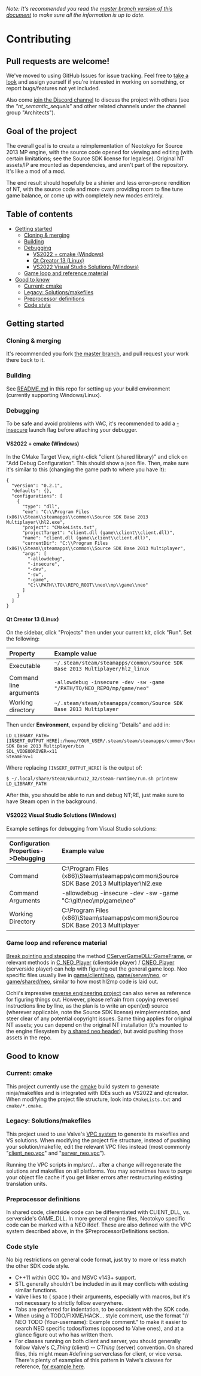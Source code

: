 *Note: It's recommended you read the [master branch version of this document](https://github.com/NeotokyoRebuild/neo/blob/master/CONTRIBUTING.md) to make sure all the information is up to date.*

# Contributing

## Pull requests are welcome!

We've moved to using GitHub Issues for issue tracking. Feel free to [take a look](https://github.com/NeotokyoRebuild/neo/issues) and assign yourself if you're interested in working on something, or report bugs/features not yet included.

Also come [join the Discord channel](https://steamcommunity.com/groups/ANPA/discussions/0/487876568238532577/) to discuss the project with others
(see the *"nt_semantic_sequels"* and other related channels under the channel group "Architects").

## Goal of the project
The overall goal is to create a reimplementation of Neotokyo for Source 2013 MP engine, with the source code opened for viewing and editing (with certain limitations; see the Source SDK license for legalese). Original NT assets/IP are mounted as dependencies, and aren't part of the repository. It's like a mod of a mod.

The end result should hopefully be a shinier and less error-prone rendition of NT, with the source code and more cvars providing room to fine tune game balance, or come up with completely new modes entirely.

## Table of contents
<!-- Generated with: https://github.com/jonschlinkert/markdown-toc -->
* [Getting started](#getting-started)
    + [Cloning & merging](#cloning--merging)
    + [Building](#building)
    + [Debugging](#debugging)
        - [VS2022 + cmake (Windows)](#vs2022--cmake-windows)
        - [Qt Creator 13 (Linux)](#qt-creator-13-linux)
        - [VS2022 Visual Studio Solutions (Windows)](#vs2022-visual-studio-solutions-windows)
    + [Game loop and reference material](#game-loop-and-reference-material)
* [Good to know](#good-to-know)
    + [Current: cmake](#current-cmake)
    + [Legacy: Solutions/makefiles](#legacy-solutionsmakefiles)
    + [Preprocessor definitions](#preprocessor-definitions)
    + [Code style](#code-style)

## Getting started

### Cloning & merging

It's recommended you fork [the master branch](https://github.com/NeotokyoRebuild/neo/tree/master), and pull request your work there back to it.

### Building

See [README.md](README.md) in this repo for setting up your build environment (currently supporting Windows/Linux).

### Debugging
To be safe and avoid problems with VAC, it's recommended to add a [-insecure](https://developer.valvesoftware.com/wiki/Command_Line_Options) launch flag before attaching your debugger.

#### VS2022 + cmake (Windows)
In the CMake Target View, right-click "client (shared library)" and click on "Add Debug Configuration". This should show a json file. Then, make sure it's similar to this (changing the game path to where you have it):

```
{
  "version": "0.2.1",
  "defaults": {},
  "configurations": [
    {
      "type": "dll",
      "exe": "C:\\Program Files (x86)\\Steam\\steamapps\\common\\Source SDK Base 2013 Multiplayer\\hl2.exe",
      "project": "CMakeLists.txt",
      "projectTarget": "client.dll (game\\client\\client.dll)",
      "name": "client.dll (game\\client\\client.dll)",
      "currentDir": "C:\\Program Files (x86)\\Steam\\steamapps\\common\\Source SDK Base 2013 Multiplayer",
      "args": [
        "-allowdebug",
        "-insecure",
        "-dev",
        "-sw",
        "-game",
        "C:\\PATH\\TO\\REPO_ROOT\\neo\\mp\\game\\neo"
      ]
    }
  ]
}
```

#### Qt Creator 13 (Linux)
On the sidebar, click "Projects" then under your current kit, click "Run". Set the following:

| Property | Example value |
| :---------------------------------- | :------------ |
| Executable | `~/.steam/steam/steamapps/common/Source SDK Base 2013 Multiplayer/hl2_linux` |
| Command line arguments | `-allowdebug -insecure -dev -sw -game "/PATH/TO/NEO_REPO/mp/game/neo"` |
| Working directory | `~/.steam/steam/steamapps/common/Source SDK Base 2013 Multiplayer` |

Then under **Environment**, expand by clicking "Details" and add in:
```
LD_LIBRARY_PATH=[INSERT_OUTPUT_HERE]:/home/YOUR_USER/.steam/steam/steamapps/common/Source SDK Base 2013 Multiplayer/bin
SDL_VIDEODRIVER=x11
SteamEnv=1
```

Where replacing `[INSERT_OUTPUT_HERE]` is the output of:
```
$ ~/.local/share/Steam/ubuntu12_32/steam-runtime/run.sh printenv LD_LIBRARY_PATH
```

After this, you should be able to run and debug NT;RE, just make sure to have Steam open in the background.

#### VS2022 Visual Studio Solutions (Windows)
Example settings for debugging from Visual Studio solutions:

| Configuration Properties->Debugging | Example value |
| :---------------------------------- | :------------ |
| Command | C:\Program Files (x86)\Steam\steamapps\common\Source SDK Base 2013 Multiplayer\hl2.exe |
| Command Arguments | -allowdebug -insecure -dev -sw -game "C:\git\neo\mp\game\neo" |
| Working Directory | C:\Program Files (x86)\Steam\steamapps\common\Source SDK Base 2013 Multiplayer |

### Game loop and reference material

[Break pointing and stepping](https://developer.valvesoftware.com/wiki/Installing_and_Debugging_the_Source_Code) the method [CServerGameDLL::GameFrame](mp/src/game/server/gameinterface.cpp), or relevant methods in [C_NEO_Player](mp/src/game/client/neo/c_neo_player.h) (clientside player) / [CNEO_Player](mp/src/game/server/neo/neo_player.h) (serverside player) can help with figuring out the general game loop. Neo specific files usually live in [game/client/neo](mp/src/game/client/neo), [game/server/neo](mp/src/game/server/neo), or [game/shared/neo](mp/src/game/shared/neo), similar to how most hl2mp code is laid out.

Ochii's impressive [reverse engineering project](https://github.com/Ochii/neotokyo-re) can also serve as reference for figuring things out. However, please refrain from copying reversed instructions line by line, as the plan is to write an open(ed) source (wherever applicable, note the Source SDK license) reimplementation, and steer clear of any potential copyright issues. Same thing applies for original NT assets; you can depend on the original NT installation (it's mounted to the engine filesystem by [a shared neo header](mp/src/game/shared/neo/neo_mount_original.h)), but avoid pushing those assets in the repo.

## Good to know

### Current: cmake

This project currently use the [cmake](https://cmake.org/) build system to generate ninja/makefiles and is integrated with IDEs such as VS2022 and qtcreator. When modifying the project file structure, look into `CMakeLists.txt` and `cmake/*.cmake`.

### Legacy: Solutions/makefiles

This project used to use Valve's [VPC system](https://developer.valvesoftware.com/wiki/VPC) to generate its makefiles and VS solutions. When modifying the project file structure, instead of pushing your solution/makefile, edit the relevant VPC files instead (most commonly "[client_neo.vpc](mp/src/game/client/client_neo.vpc)" and "[server_neo.vpc](mp/src/game/server/server_neo.vpc)").

Running the VPC scripts in mp/src/... after a change will regenerate the solutions and makefiles on all platforms. You may sometimes have to purge your object file cache if you get linker errors after restructuring existing translation units.

### Preprocessor definitions
In shared code, clientside code can be differentiated with CLIENT_DLL, vs. serverside's GAME_DLL. In more general engine files, Neotokyo specific code can be marked with a NEO ifdef. These are also defined with the VPC system described above, in the $PreprocessorDefinitions section.

### Code style

No big restrictions on general code format, just try to more or less match the other SDK code style.

* C++11 within GCC 10+ and MSVC v143+ support.
* STL generally shouldn't be included in as it may conflicts with existing similar functions.
* Valve likes to ( space ) their arguments, especially with macros, but it's not necessary to strictly follow everywhere.
* Tabs are preferred for indentation, to be consistent with the SDK code.
* When using a TODO/FIXME/HACK... style comment, use the format "// NEO TODO (Your-username): Example comment." to make it easier to search NEO specific todos/fixmes (opposed to Valve ones), and at a glance figure out who has written them.
* For classes running on both client and server, you should generally follow Valve's <i>C_Thing</i> (client) -- <i>CThing</i> (server) convention. On shared files, this might mean #defining serverclass for client, or vice versa. There's plenty of examples of this pattern in Valve's classes for reference, [for example here](https://github.com/NeotokyoRebuild/neo/blob/f749c07a4701d285bbb463686d5a5a50c20b9528/mp/src/game/shared/hl2mp/weapon_357.cpp#L20).
